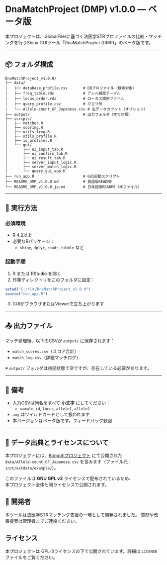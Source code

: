 # DnaMatchProject (DMP) v1.0.0 — ベータ版

本プロジェクトは、GlobalFilerに基づく法医学STRプロファイルの比較・マッチングを行うShiny GUIツール「DnaMatchProject (DMP)」のベータ版です。

---

## 📦 フォルダ構成

```
DnaMatchProject_v1.0.0/
├── data/
│   ├── database_profile.csv       # DBプロファイル（検索対象）
│   ├── freq_table.rds             # アレル頻度テーブル
│   ├── locus_order.rds            # ローカス順序ファイル
│   ├── query_profile.csv          # クエリ例
│   └── Allele-count_GF_Japanese.csv # 生データカウント（オプション）
├── output/                        # 出力フォルダ（空で同梱）
├── scripts/
│   ├── matcher.R
│   ├── scoring.R
│   ├── utils_freq.R
│   ├── utils_profile.R
│   ├── io_profiles.R
│   └── gui/
│       ├── ui_input_tab.R
│       ├── ui_confirm_tab.R
│       ├── ui_result_tab.R
│       ├── server_input_logic.R
│       ├── server_match_logic.R
│       └── query_gui_app.R
├── run_app.R                      # GUI起動スクリプト
├── README_DMP_v1.0.0.md           # 英語版README
└── README_DMP_v1.0.0_ja.md        # 日本語版README（本ファイル）
```

---

## 🚀 実行方法

### 必須環境

- R 4.2以上
- 必要なRパッケージ：
  - `shiny`, `dplyr`, `readr`, `tibble` など

### 起動手順

1. R または RStudio を開く
2. 作業ディレクトリをこのフォルダに設定：

```r
setwd("C:/パス/DnaMatchProject_v1.0.0")
source("run_app.R")
```

3. GUIがブラウザまたはViewerで立ち上がります

---

## 📤 出力ファイル

マッチ処理後、以下のCSVが `output/` に保存されます：

- `match_scores.csv`（スコア合計）
- `match_log.csv`（詳細マッチログ）

※ `output/` フォルダは初期状態で空ですが、存在している必要があります。

---

## 📝 備考

- 入力CSVは列名をすべて **小文字** にしてください：
  - `sample_id`, `locus`, `allele1`, `allele2`
- `any` はワイルドカードとして扱われます
- 本バージョンはベータ版です。フィードバック歓迎

---

## 📖 データ出典とライセンスについて

本プロジェクトには、[Kongohプロジェクト](https://github.com/forensic-kongoh/Kongoh) にて公開された  
`data/Allele-count_GF_Japanese.csv` を含みます（ファイル元：`inst/extdata/example/`）。

このファイルは **GNU GPL v3** ライセンスで配布されているため、  
本プロジェクト全体も同ライセンスで公開されます。


## 🧬 開発者

本ツールは法医学STRマッチング支援の一環として開発されました。
質問や改善提案は管理者までご連絡ください。

## ライセンス

本プロジェクトは GPL-3ライセンスの下で公開されています。詳細は `LICENSE` ファイルをご覧ください。

